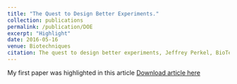 ```yaml
---
title: "The Quest to Design Better Experiments."
collection: publications
permalink: /publication/DOE
excerpt: "Highlight"
date: 2016-05-16
venue: Biotechniques
citation: The quest to design better experiments, Jeffrey Perkel, BioTechniques 2016 61:1, 9-14 
---
```


My first paper was highlighted in this article
[Download article here](http://rmykmr.github.io/files/TDOE.pdf)
